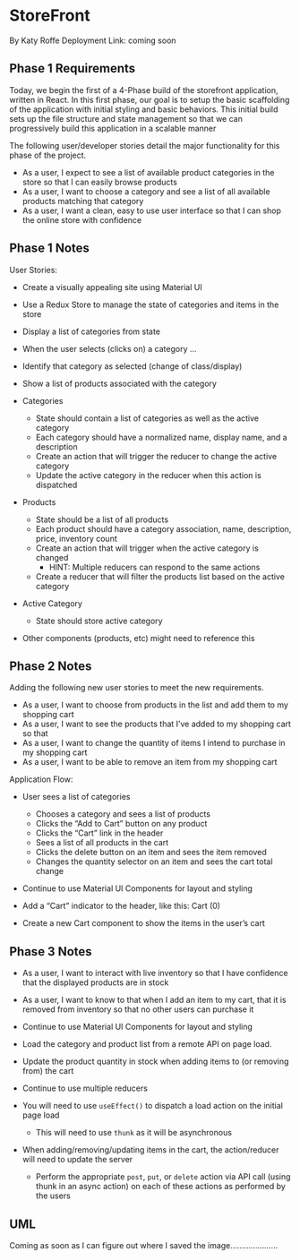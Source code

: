 # StoreFront

By Katy Roffe
Deployment Link: coming soon

## Phase 1 Requirements

Today, we begin the first of a 4-Phase build of the storefront application, written in React. In this first phase, our goal is to setup the basic scaffolding of the application with initial styling and basic behaviors. This initial build sets up the file structure and state management so that we can progressively build this application in a scalable manner

The following user/developer stories detail the major functionality for this phase of the project.

- As a user, I expect to see a list of available product categories in the store so that I can easily browse products
- As a user, I want to choose a category and see a list of all available products matching that category
- As a user, I want a clean, easy to use user interface so that I can shop the online store with confidence

## Phase 1 Notes

User Stories: 

- Create a visually appealing site using Material UI
- Use a Redux Store to manage the state of categories and items in the store
- Display a list of categories from state
- When the user selects (clicks on) a category …
- Identify that category as selected (change of class/display)
- Show a list of products associated with the category

- Categories
  - State should contain a list of categories as well as the active category
  - Each category should have a normalized name, display name, and a description
  - Create an action that will trigger the reducer to change the active category
  - Update the active category in the reducer when this action is dispatched
- Products
  - State should be a list of all products
  - Each product should have a category association, name, description, price, inventory count
  - Create an action that will trigger when the active category is changed
    - HINT: Multiple reducers can respond to the same actions
  - Create a reducer that will filter the products list based on the active category
- Active Category
  - State should store active category
- Other components (products, etc) might need to reference this

## Phase 2 Notes

Adding the following new user stories to meet the new requirements.

- As a user, I want to choose from products in the list and add them to my shopping cart
- As a user, I want to see the products that I’ve added to my shopping cart so that
- As a user, I want to change the quantity of items I intend to purchase in my shopping cart
- As a user, I want to be able to remove an item from my shopping cart

Application Flow:

- User sees a list of categories
  - Chooses a category and sees a list of products
  - Clicks the “Add to Cart” button on any product
  - Clicks the “Cart” link in the header
  - Sees a list of all products in the cart
  - Clicks the delete button on an item and sees the item removed
  - Changes the quantity selector on an item and sees the cart total change

- Continue to use Material UI Components for layout and styling
- Add a “Cart” indicator to the header, like this: Cart (0)
- Create a new Cart component to show the items in the user’s cart

## Phase 3 Notes

- As a user, I want to interact with live inventory so that I have confidence that the displayed products are in stock
- As a user, I want to know to that when I add an item to my cart, that it is removed from inventory so that no other users can purchase it

- Continue to use Material UI Components for layout and styling
- Load the category and product list from a remote API on page load.
- Update the product quantity in stock when adding items to (or removing from) the cart
- Continue to use multiple reducers

- You will need to use `useEffect()` to dispatch a load action on the initial page load
  - This will need to use `thunk` as it will be asynchronous
- When adding/removing/updating items in the cart, the action/reducer will need to update the server
  - Perform the appropriate `post`, `put`, or `delete` action via API call (using thunk in an async action) on each of these actions as performed by the users

## UML

Coming as soon as I can figure out where I saved the image.....................